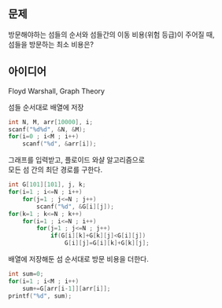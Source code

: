 ## 문제
방문해야하는 섬들의 순서와 섬들간의 이동 비용(위험 등급)이 주어질 때,  
섬들을 방문하는 최소 비용은?

## 아이디어
Floyd Warshall, Graph Theory

섬들 순서대로 배열에 저장
```c
int N, M, arr[10000], i;
scanf("%d%d", &N, &M);
for(i=0 ; i<M ; i++)
	scanf("%d", &arr[i]);
```
그래프를 입력받고, 플로이드 와샬 알고리즘으로  
모든 섬 간의 최단 경로를 구한다.
```c
int G[101][101], j, k;
for(i=1 ; i<=N ; i++)
	for(j=1 ; j<=N ; j++)
		scanf("%d", &G[i][j]);
for(k=1 ; k<=N ; k++)
	for(i=1 ; i<=N ; i++)
		for(j=1 ; j<=N ; j++)
			if(G[i][k]+G[k][j]<G[i][j])
				G[i][j]=G[i][k]+G[k][j];
```
배열에 저장해둔 섬 순서대로 방문 비용을 더한다.
```c
int sum=0;
for(i=1 ; i<M ; i++)
	sum+=G[arr[i-1]][arr[i]];
printf("%d", sum);
```